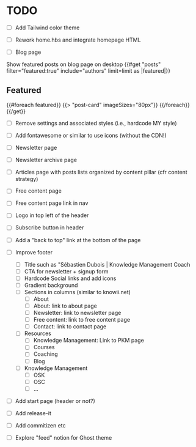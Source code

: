 # TODO

- [ ] Add Tailwind color theme

- [ ] Rework home.hbs and integrate homepage HTML
- [ ] Blog page

Show featured posts on blog page on desktop
{{#get "posts" filter="featured:true" include="authors" limit=limit as |featured|}}
    <section class="gh-featured gh-outer">
        <div class="gh-featured-inner gh-inner">
            <h2 class="gh-featured-title">Featured</h2>
            <div class="gh-featured-feed">
                {{#foreach featured}}
                    {{> "post-card" imageSizes="80px"}}
                {{/foreach}}
            </div>
        </div>
    </section>
{{/get}}


- [ ] Remove settings and associated styles (i.e., hardcode MY style)
- [ ] Add fontawesome or similar to use icons (without the CDN!)
- [ ] Newsletter page
- [ ] Newsletter archive page
- [ ] Articles page with posts lists organized by content pillar (cfr content strategy)
- [ ] Free content page
- [ ] Free content page link in nav
- [ ] Logo in top left of the header
- [ ] Subscribe button in header


- [ ] Add a "back to top" link at the bottom of the page
- [ ] Improve footer
    - [ ] Title such as "Sébastien Dubois | Knowledge Management Coach
    - [ ] CTA for newsletter + signup form
    - [ ] Hardcode Social links and add icons
    - [ ] Gradient background
    - [ ] Sections in columns (similar to knowii.net)
        - [ ] About
        - [ ] About: link to about page
        - [ ] Newsletter: link to newsletter page
        - [ ] Free content: link to free content page
        - [ ] Contact: link to contact page
    - [ ] Resources
        - [ ] Knowledge Management: Link to PKM page
        - [ ] Courses
        - [ ] Coaching
        - [ ] Blog
    - [ ] Knowledge Management
        - [ ] OSK
        - [ ] OSC
        - [ ] ...
- [ ] Add start page (header or not?)
- [ ] Add release-it
- [ ] Add commitizen etc
- [ ] Explore "feed" notion for Ghost theme